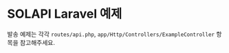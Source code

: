 # SOLAPI Laravel 예제

발송 예제는 각각 `routes/api.php`, `app/Http/Controllers/ExampleController` 항목을 참고해주세요. 

